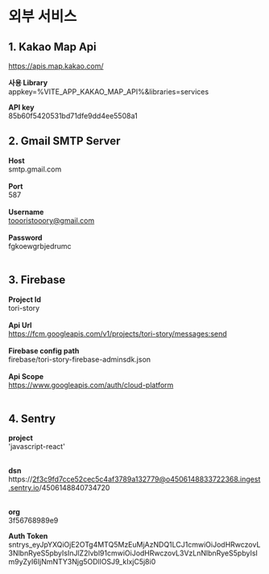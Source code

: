 # 외부 서비스

## 1. Kakao Map Api

https://apis.map.kakao.com/

<b>사용 Library</b><br/>
appkey=%VITE_APP_KAKAO_MAP_API%&libraries=services

<b>API key</b><br/>
85b60f5420531bd71dfe9dd4ee5508a1

## 2. Gmail SMTP Server
<b>Host</b><br/>
smtp.gmail.com<br/><br/>
<b>Port</b><br/>
587<br/><br/>
<b>Username</b><br/>
toooristooory@gmail.com<br/><br/>
<b>Password</b><br/>
fgkoewgrbjedrumc<br/><br/>

## 3. Firebase
<b>Project Id</b><br/>
tori-story<br/><br/>
<b>Api Url</b><br/>
https://fcm.googleapis.com/v1/projects/tori-story/messages:send<br/><br/>
<b>Firebase config path</b><br/>
firebase/tori-story-firebase-adminsdk.json<br/><br/>
<b>Api Scope</b><br/>
https://www.googleapis.com/auth/cloud-platform<br/><br/>

## 4. Sentry

<b>project</b><br/>
'javascript-react'<br/><br/>

<b>dsn</b><br/>
https://2f3c9fd7cce52cec5c4af3789a132779@o4506148833722368.ingest.sentry.io/4506148840734720<br/><br/>

<b>org</b><br/>
3f56768989e9

<b>Auth Token</b></br>
sntrys_eyJpYXQiOjE2OTg4MTQ5MzEuMjAzNDQ1LCJ1cmwiOiJodHRwczovL3NlbnRyeS5pbyIsInJlZ2lvbl91cmwiOiJodHRwczovL3VzLnNlbnRyeS5pbyIsIm9yZyI6IjNmNTY3Njg5ODllOSJ9_kIxjC5j8i0

